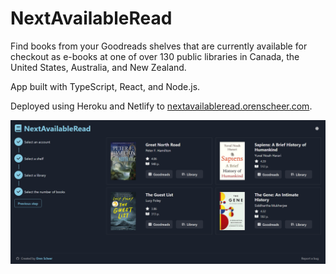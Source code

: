 # NextAvailableRead
Find books from your Goodreads shelves that are currently available for checkout as e-books at one of over 130 public libraries in Canada, the United States, Australia, and New Zealand.

App built with TypeScript, React, and Node.js.

Deployed using Heroku and Netlify to [nextavailableread.orenscheer.com](https://nextavailableread.orenscheer.com).

<img src="images/Results.png">
